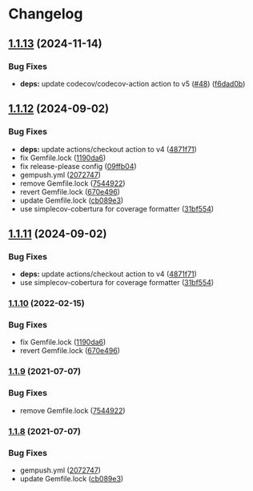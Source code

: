 # Changelog

## [1.1.13](https://github.com/higebu/vagrant-vyos/compare/vagrant-vyos/v1.1.12...vagrant-vyos/v1.1.13) (2024-11-14)


### Bug Fixes

* **deps:** update codecov/codecov-action action to v5 ([#48](https://github.com/higebu/vagrant-vyos/issues/48)) ([f6dad0b](https://github.com/higebu/vagrant-vyos/commit/f6dad0b799ade3ebdc818610d3b2aae4b3de84c9))

## [1.1.12](https://github.com/higebu/vagrant-vyos/compare/vagrant-vyos-v1.1.11...vagrant-vyos/v1.1.12) (2024-09-02)


### Bug Fixes

* **deps:** update actions/checkout action to v4 ([4871f71](https://github.com/higebu/vagrant-vyos/commit/4871f71f2039061f8ad22356a9e0aa9d86b9312a))
* fix Gemfile.lock ([1190da6](https://github.com/higebu/vagrant-vyos/commit/1190da66fd3de5b991bdb84a8e31bde50d744120))
* fix release-please config ([09ffb04](https://github.com/higebu/vagrant-vyos/commit/09ffb045d8fbc95aa0711a085b58eb4698be04dc))
* gempush.yml ([2072747](https://github.com/higebu/vagrant-vyos/commit/2072747871785f61a11ff12c671b1f61fd7c08cd))
* remove Gemfile.lock ([7544922](https://github.com/higebu/vagrant-vyos/commit/75449224262d8c9405a7a23e2433691518c56021))
* revert Gemfile.lock ([670e496](https://github.com/higebu/vagrant-vyos/commit/670e496fabcf7c4a06d299c3af8e7d1a33e122c7))
* update Gemfile.lock ([cb089e3](https://github.com/higebu/vagrant-vyos/commit/cb089e3b78eecdf0b44d0c97afca5cff6530d4c0))
* use simplecov-cobertura for coverage formatter ([31bf554](https://github.com/higebu/vagrant-vyos/commit/31bf5544d5470f9516e3fbe91e60321fa4e21092))

## [1.1.11](https://github.com/higebu/vagrant-vyos/compare/v1.1.10...v1.1.11) (2024-09-02)


### Bug Fixes

* **deps:** update actions/checkout action to v4 ([4871f71](https://github.com/higebu/vagrant-vyos/commit/4871f71f2039061f8ad22356a9e0aa9d86b9312a))
* use simplecov-cobertura for coverage formatter ([31bf554](https://github.com/higebu/vagrant-vyos/commit/31bf5544d5470f9516e3fbe91e60321fa4e21092))

### [1.1.10](https://www.github.com/higebu/vagrant-vyos/compare/v1.1.9...v1.1.10) (2022-02-15)


### Bug Fixes

* fix Gemfile.lock ([1190da6](https://www.github.com/higebu/vagrant-vyos/commit/1190da66fd3de5b991bdb84a8e31bde50d744120))
* revert Gemfile.lock ([670e496](https://www.github.com/higebu/vagrant-vyos/commit/670e496fabcf7c4a06d299c3af8e7d1a33e122c7))

### [1.1.9](https://www.github.com/higebu/vagrant-vyos/compare/v1.1.8...v1.1.9) (2021-07-07)


### Bug Fixes

* remove Gemfile.lock ([7544922](https://www.github.com/higebu/vagrant-vyos/commit/75449224262d8c9405a7a23e2433691518c56021))

### [1.1.8](https://www.github.com/higebu/vagrant-vyos/compare/v1.1.7...v1.1.8) (2021-07-07)


### Bug Fixes

* gempush.yml ([2072747](https://www.github.com/higebu/vagrant-vyos/commit/2072747871785f61a11ff12c671b1f61fd7c08cd))
* update Gemfile.lock ([cb089e3](https://www.github.com/higebu/vagrant-vyos/commit/cb089e3b78eecdf0b44d0c97afca5cff6530d4c0))
